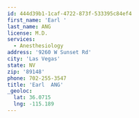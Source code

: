 ```yaml
---
id: 444d39b1-1caf-4722-873f-533395c84ef4
first_name: 'Earl '
last_name: ANG
license: M.D.
services:
  - Anesthesiology
address: '9260 W Sunset Rd'
city: 'Las Vegas'
state: NV
zip: '89148'
phone: 702-255-3547
title: 'Earl  ANG'
_geoloc:
  lat: 36.0715
  lng: -115.189
---
```

